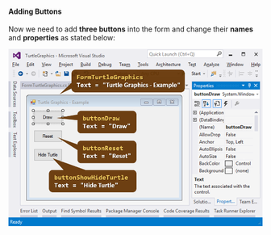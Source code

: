 #### Adding Buttons

Now we need to add **three buttons** into the form and change their **names** and **properties** as stated below:
 
![](/assets/chapter-5-images/13.Turtle-graphics-06.png)

